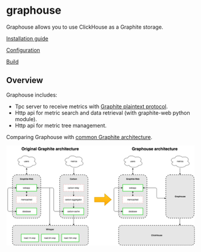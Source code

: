 graphouse
=========

Graphouse allows you to use ClickHouse as a Graphite storage.

[Installation guide](doc/install.md)

[Configuration](doc/config.md)

[Build](doc/build.md)

Overview
--------
Graphouse includes:
- Tpc server to receive metrics with [Graphite plaintext protocol](http://graphite.readthedocs.io/en/latest/feeding-carbon.html#the-plaintext-protocol).
- Http api for metric search and data retrieval (with graphite-web python module).
- Http api for metric tree management.

Comparing Graphouse with [common Graphite architecture](https://github.com/graphite-project/graphite-web#overview).


![arch_overview](doc/img/arch_overview.png)